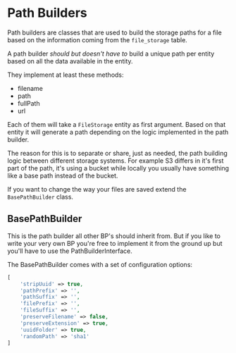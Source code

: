 Path Builders
=============

Path builders are classes that are used to build the storage paths for a file based on the information coming from the `file_storage` table.

A path builder *should but doesn't have to* build a unique path per entity based on all the data available in the entity.

They implement at least these methods:

 * filename
 * path
 * fullPath
 * url
 
Each of them will take a `FileStorage` entity as first argument. Based on that entity it will generate a path depending on the logic implemented in the path builder.

The reason for this is to separate or share, just as needed, the path building logic between different storage systems. For example S3 differs in it's first part of the path, it's using a bucket while locally you usually have something like a base path instead of the bucket. 

If you want to change the way your files are saved extend the `BasePathBuilder` class.

BasePathBuilder
---------------

This is the path builder all other BP's should inherit from. But if you like to write your very own BP you're free to implement it from the ground up but you'll have to use the PathBuilderInterface.

The BasePathBuilder comes with a set of configuration options:

```php
[
	'stripUuid' => true,
	'pathPrefix' => '',
	'pathSuffix' => '',
	'filePrefix' => '',
	'fileSuffix' => '',
	'preserveFilename' => false,
	'preserveExtension' => true,
	'uuidFolder' => true,
	'randomPath' => 'sha1'
]
```